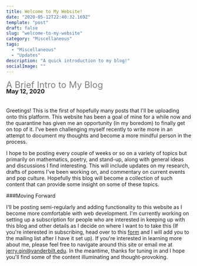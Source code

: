 ```yaml
---
title: Welcome to My Website!
date: "2020-05-12T22:40:32.169Z"
template: "post"
draft: false
slug: "welcome-to-my-website"
category: "Miscellaneous"
tags:
  - "Miscellaneous"
  - "Updates"
description: "A quick introduction to my blog!"
socialImage: ""
---
```

<span style="display:block; height: 8px;"> <span style="color:grey"> <font size="+2.9">A Brief Intro to My Blog</font></span></span>

<span style="display:block; height:40px"><strong><font size="-0.8">May 12, 2020</font> <span style="color:grey"> <font size="-0.8"></font></span></strong></span>

<!-- - [Moving Forward](#moving-forward) -->


Greetings! This is the first of hopefully many posts that I'll be uploading onto this platform. This website has been a goal of mine for a while now and the quarantine has given me an opportunity (in my boredom) to finally get on top of it. I've been challenging myself recently to write more in an attempt to document my thoughts and become a more mindful person in the process. 

I hope to be posting every couple of weeks or so on a variety of topics but primarily on mathematics, poetry, and stand-up, along with general ideas and discussions I find interesting. This will include updates on my research, drafts of poems I've been working on, and commentary on current events and pop culture. Hopefully this blog will become a collection of such content that can provide some insight on some of these topics.

###Moving Forward

I'll be posting semi-regularly and adding functionality to this website as I become more comfortable with web development. I'm currently working on setting up a subscription for people who are interested in keeping up with this blog and other details as I decide on where I want to to take this (If you're interested in subscribing, head over to this [form](https://forms.gle/xvFZcg22b1UGURso9) and I will add you to the mailing list after I have it set up). If you're interested in learning more about me, please feel free to navigate around this site or email me at <a href="mailto: jerry.qin@vanderbilt.edu">jerry.qin@vanderbilt.edu</a>. In the meantime, thanks for tuning in and I hope you'll find some of the content illuminating and thought-provoking.